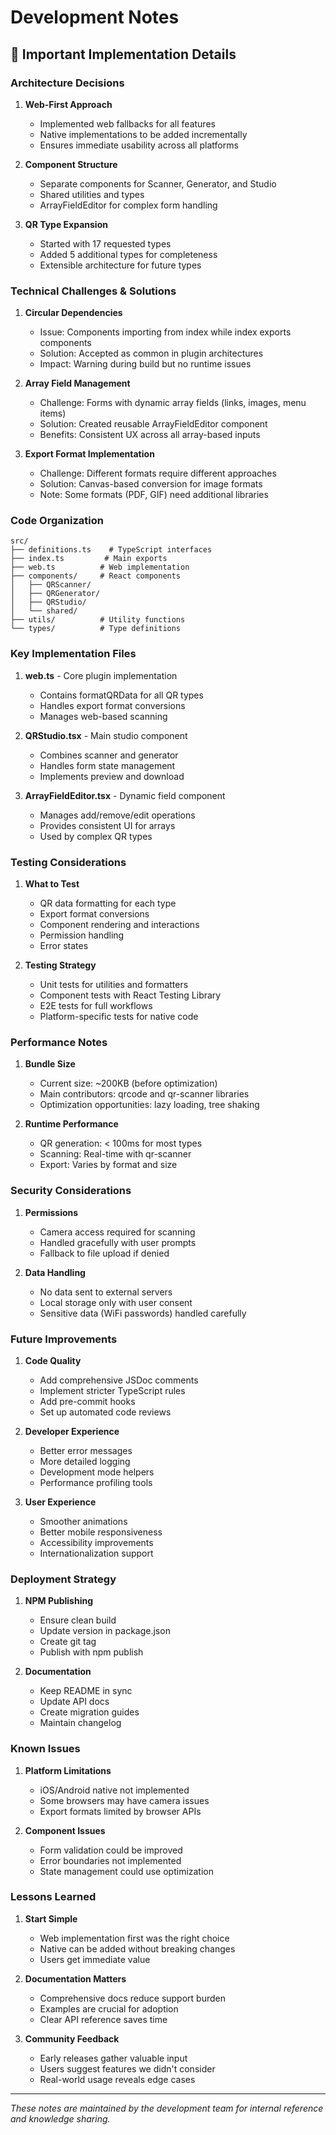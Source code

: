 # Development Notes

## 📝 Important Implementation Details

### Architecture Decisions

1. **Web-First Approach**
   - Implemented web fallbacks for all features
   - Native implementations to be added incrementally
   - Ensures immediate usability across all platforms

2. **Component Structure**
   - Separate components for Scanner, Generator, and Studio
   - Shared utilities and types
   - ArrayFieldEditor for complex form handling

3. **QR Type Expansion**
   - Started with 17 requested types
   - Added 5 additional types for completeness
   - Extensible architecture for future types

### Technical Challenges & Solutions

1. **Circular Dependencies**
   - Issue: Components importing from index while index exports components
   - Solution: Accepted as common in plugin architectures
   - Impact: Warning during build but no runtime issues

2. **Array Field Management**
   - Challenge: Forms with dynamic array fields (links, images, menu items)
   - Solution: Created reusable ArrayFieldEditor component
   - Benefits: Consistent UX across all array-based inputs

3. **Export Format Implementation**
   - Challenge: Different formats require different approaches
   - Solution: Canvas-based conversion for image formats
   - Note: Some formats (PDF, GIF) need additional libraries

### Code Organization

```
src/
├── definitions.ts    # TypeScript interfaces
├── index.ts         # Main exports
├── web.ts          # Web implementation
├── components/     # React components
│   ├── QRScanner/
│   ├── QRGenerator/
│   ├── QRStudio/
│   └── shared/
├── utils/          # Utility functions
└── types/          # Type definitions
```

### Key Implementation Files

1. **web.ts** - Core plugin implementation
   - Contains formatQRData for all QR types
   - Handles export format conversions
   - Manages web-based scanning

2. **QRStudio.tsx** - Main studio component
   - Combines scanner and generator
   - Handles form state management
   - Implements preview and download

3. **ArrayFieldEditor.tsx** - Dynamic field component
   - Manages add/remove/edit operations
   - Provides consistent UI for arrays
   - Used by complex QR types

### Testing Considerations

1. **What to Test**
   - QR data formatting for each type
   - Export format conversions
   - Component rendering and interactions
   - Permission handling
   - Error states

2. **Testing Strategy**
   - Unit tests for utilities and formatters
   - Component tests with React Testing Library
   - E2E tests for full workflows
   - Platform-specific tests for native code

### Performance Notes

1. **Bundle Size**
   - Current size: ~200KB (before optimization)
   - Main contributors: qrcode and qr-scanner libraries
   - Optimization opportunities: lazy loading, tree shaking

2. **Runtime Performance**
   - QR generation: < 100ms for most types
   - Scanning: Real-time with qr-scanner
   - Export: Varies by format and size

### Security Considerations

1. **Permissions**
   - Camera access required for scanning
   - Handled gracefully with user prompts
   - Fallback to file upload if denied

2. **Data Handling**
   - No data sent to external servers
   - Local storage only with user consent
   - Sensitive data (WiFi passwords) handled carefully

### Future Improvements

1. **Code Quality**
   - Add comprehensive JSDoc comments
   - Implement stricter TypeScript rules
   - Add pre-commit hooks
   - Set up automated code reviews

2. **Developer Experience**
   - Better error messages
   - More detailed logging
   - Development mode helpers
   - Performance profiling tools

3. **User Experience**
   - Smoother animations
   - Better mobile responsiveness
   - Accessibility improvements
   - Internationalization support

### Deployment Strategy

1. **NPM Publishing**
   - Ensure clean build
   - Update version in package.json
   - Create git tag
   - Publish with npm publish

2. **Documentation**
   - Keep README in sync
   - Update API docs
   - Create migration guides
   - Maintain changelog

### Known Issues

1. **Platform Limitations**
   - iOS/Android native not implemented
   - Some browsers may have camera issues
   - Export formats limited by browser APIs

2. **Component Issues**
   - Form validation could be improved
   - Error boundaries not implemented
   - State management could use optimization

### Lessons Learned

1. **Start Simple**
   - Web implementation first was the right choice
   - Native can be added without breaking changes
   - Users get immediate value

2. **Documentation Matters**
   - Comprehensive docs reduce support burden
   - Examples are crucial for adoption
   - Clear API reference saves time

3. **Community Feedback**
   - Early releases gather valuable input
   - Users suggest features we didn't consider
   - Real-world usage reveals edge cases

---

*These notes are maintained by the development team for internal reference and knowledge sharing.*